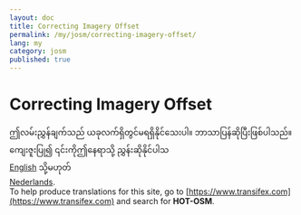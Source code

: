 ```yaml
---
layout: doc
title: Correcting Imagery Offset
permalink: /my/josm/correcting-imagery-offset/
lang: my
category: josm
published: true
---
```


Correcting Imagery Offset
=============================  

ဤလမ်းညွှန်ချက်သည် ယခုလက်ရှိတွင်မရရှိနိုင်သေးပါ။ ဘာသာပြန်ဆိုပြီးဖြစ်ပါသည်။ ကျေးဇူးပြု၍ ၎င်းကိုဤနေရာသို့ ညွှန်းဆိုနိုင်ပါသ  
[English](/en/josm/correcting-imagery-offset/) သို့မဟုတ်    <!--
[Bahasa Indonesia](/bi/josm/correcting-imagery-offset/),  
[Czech](/cs/josm/correcting-imagery-offset/),   
[Deutsch](/de/josm/correcting-imagery-offset/),  
[Español](/es/josm/correcting-imagery-offset/),  
[فارسی](/fa/josm/correcting-imagery-offset/),  
[Français](/fr/josm/correcting-imagery-offset/),  
[Hrvatski](/hr/josm/correcting-imagery-offset/),  
[Italiano](/it/josm/correcting-imagery-offset/),  
[日本語](/ja/josm/correcting-imagery-offset/),  
[Norsk](/nb/josm/correcting-imagery-offset/),-->  
[Nederlands](/nl/josm/correcting-imagery-offset/).  <!--
[Português](/pt/josm/correcting-imagery-offset/),  
[Русский](/ru/josm/correcting-imagery-offset/),  
[Kiswahili](/sw/josm/correcting-imagery-offset/),  
[Українська](/uk/josm/correcting-imagery-offset/), 
[简体中文](/zh/josm/correcting-imagery-offset/).-->  
To help produce translations for this site, go to [https://www.transifex.com](https://www.transifex.com) and search for **HOT-OSM**.

